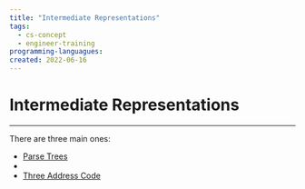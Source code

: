 ```yaml
---
title: "Intermediate Representations"
tags:
  - cs-concept
  - engineer-training
programming-languagues:
created: 2022-06-16
---
```

# Intermediate Representations
---
There are three main ones:
- [Parse Trees](notes/parse-trees.md)
- [](notes/parse-trees.md#DAGs%20for%20Parse%20Trees|DAGs)
- [Three Address Code](notes/three-address-code.md)